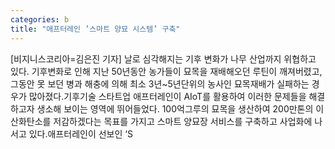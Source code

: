 ```yaml
---
categories: b
title: "애프터레인 ’스마트 양묘 시스템’ 구축"
---
```

[비지니스코리아=김은진 기자] 날로 심각해지는 기후 변화가 나무 산업까지 위협하고 있다. 기후변화로 인해 지난 50년동안 농가들이 묘목을 재배해오던 루틴이 깨져버렸고, 그동안 못 보던 병과 해충에 의해 최소 3년~5년단위의 농사인 묘목재배가 실패하는 경우가 많아졌다.기후기술 스타트업 애프터레인이 AIoT를 활용하여 이러한 문제들을 해결하고자 생소해 보이는 영역에 뛰어들었다. 100억그루의 묘목을 생산하여 200만톤의 이산화탄소를 저감하겠다는 목표를 가지고 스마트 양묘장 서비스를 구축하고 사업화에 나서고 있다.애프터레인이 선보인 ‘S